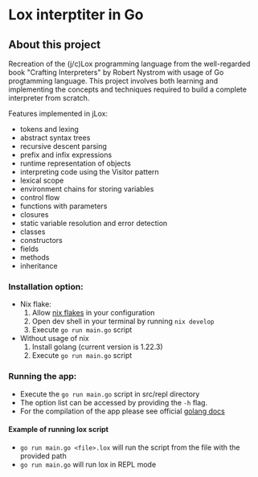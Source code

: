 # Lox interptiter in Go

## About this project

Recreation of the (j/c)Lox programming language from the well-regarded book "Crafting Interpreters" by Robert Nystrom with usage of Go progtamming language. This project involves both learning and implementing the concepts and techniques required to build a complete interpreter from scratch.

Features implemented in jLox:

- tokens and lexing
- abstract syntax trees
- recursive descent parsing
- prefix and infix expressions
- runtime representation of objects
- interpreting code using the Visitor pattern
- lexical scope
- environment chains for storing variables
- control flow
- functions with parameters
- closures
- static variable resolution and error detection
- classes
- constructors
- fields
- methods
- inheritance

### Installation option:

- Nix flake:
  1. Allow [nix flakes](https://nixos.wiki/wiki/Flakes) in your configuration
  2. Open dev shell in your terminal by running `nix develop`
  3. Execute `go run main.go` script
- Without usage of nix
  1. Install golang (current version is 1.22.3)
  2. Execute `go run main.go` script

### Running the app:

- Execute the `go run main.go` script in src/repl directory
- The option list can be accessed by providing the `-h` flag.
- For the compilation of the app please see official [golang docs](https://pkg.go.dev/cmd/go@go1.23.2)

#### Example of running lox script

- `go run main.go <file>.lox` will run the script from the file with the provided path
- `go run main.go` will run lox in REPL mode
